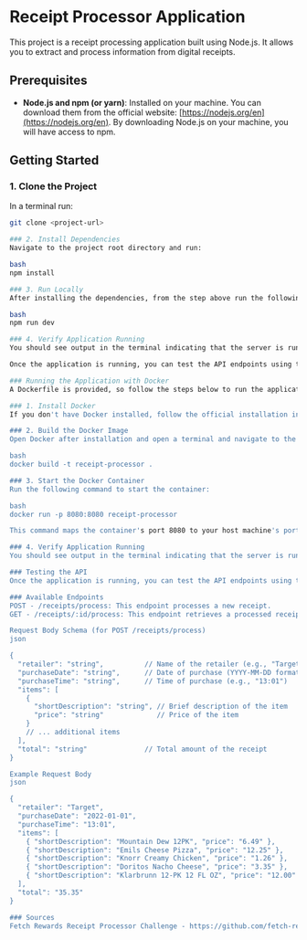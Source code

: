 # Receipt Processor Application

This project is a receipt processing application built using Node.js. It allows you to extract and process information from digital receipts.

## Prerequisites

- **Node.js and npm (or yarn)**: Installed on your machine. You can download them from the official website: [https://nodejs.org/en](https://nodejs.org/en). By downloading Node.js on your machine, you will have access to npm.

## Getting Started

### 1. Clone the Project

In a terminal run:

```bash
git clone <project-url>

### 2. Install Dependencies
Navigate to the project root directory and run:

bash
npm install

### 3. Run Locally
After installing the dependencies, from the step above run the following command:

bash
npm run dev

### 4. Verify Application Running
You should see output in the terminal indicating that the server is running on port 8080.

Once the application is running, you can test the API endpoints using tools like Postman or Insomnia.

### Running the Application with Docker
A Dockerfile is provided, so follow the steps below to run the application.

### 1. Install Docker
If you don't have Docker installed, follow the official installation instructions: https://docs.docker.com/get-docker/

### 2. Build the Docker Image
Open Docker after installation and open a terminal and navigate to the project root directory where the Dockerfile is located and run:

bash
docker build -t receipt-processor .

### 3. Start the Docker Container
Run the following command to start the container:

bash
docker run -p 8080:8080 receipt-processor

This command maps the container's port 8080 to your host machine's port 8080.

### 4. Verify Application Running
You should see output in the terminal indicating that the server is running on port 8080.

### Testing the API
Once the application is running, you can test the API endpoints using tools like Postman or Insomnia.

### Available Endpoints
POST - /receipts/process: This endpoint processes a new receipt.
GET - /receipts/:id/process: This endpoint retrieves a processed receipt with the specified ID.

Request Body Schema (for POST /receipts/process)
json

{
  "retailer": "string",          // Name of the retailer (e.g., "Target")
  "purchaseDate": "string",      // Date of purchase (YYYY-MM-DD format)
  "purchaseTime": "string",      // Time of purchase (e.g., "13:01")
  "items": [
    {
      "shortDescription": "string", // Brief description of the item
      "price": "string"             // Price of the item
    }
    // ... additional items
  ],
  "total": "string"              // Total amount of the receipt
}

Example Request Body
json

{
  "retailer": "Target",
  "purchaseDate": "2022-01-01",
  "purchaseTime": "13:01",
  "items": [
    { "shortDescription": "Mountain Dew 12PK", "price": "6.49" },
    { "shortDescription": "Emils Cheese Pizza", "price": "12.25" },
    { "shortDescription": "Knorr Creamy Chicken", "price": "1.26" },
    { "shortDescription": "Doritos Nacho Cheese", "price": "3.35" },
    { "shortDescription": "Klarbrunn 12-PK 12 FL OZ", "price": "12.00" }
  ],
  "total": "35.35"
}

### Sources
Fetch Rewards Receipt Processor Challenge - https://github.com/fetch-rewards/receipt-processor-challenge?tab=readme-ov-file
```
